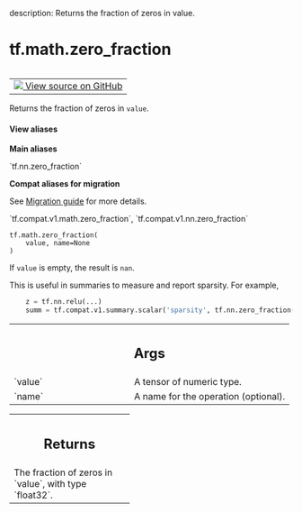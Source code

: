 description: Returns the fraction of zeros in value.

<div itemscope itemtype="http://developers.google.com/ReferenceObject">
<meta itemprop="name" content="tf.math.zero_fraction" />
<meta itemprop="path" content="Stable" />
</div>

# tf.math.zero_fraction

<!-- Insert buttons and diff -->

<table class="tfo-notebook-buttons tfo-api nocontent" align="left">
<td>
  <a target="_blank" href="https://github.com/tensorflow/tensorflow/blob/r2.3/tensorflow/python/ops/nn_impl.py#L692-L731">
    <img src="https://www.tensorflow.org/images/GitHub-Mark-32px.png" />
    View source on GitHub
  </a>
</td>
</table>



Returns the fraction of zeros in `value`.

<section class="expandable">
  <h4 class="showalways">View aliases</h4>
  <p>
<b>Main aliases</b>
<p>`tf.nn.zero_fraction`</p>

<b>Compat aliases for migration</b>
<p>See
<a href="https://www.tensorflow.org/guide/migrate">Migration guide</a> for
more details.</p>
<p>`tf.compat.v1.math.zero_fraction`, `tf.compat.v1.nn.zero_fraction`</p>
</p>
</section>

<pre class="devsite-click-to-copy prettyprint lang-py tfo-signature-link">
<code>tf.math.zero_fraction(
    value, name=None
)
</code></pre>



<!-- Placeholder for "Used in" -->

If `value` is empty, the result is `nan`.

This is useful in summaries to measure and report sparsity.  For example,

```python
    z = tf.nn.relu(...)
    summ = tf.compat.v1.summary.scalar('sparsity', tf.nn.zero_fraction(z))
```

<!-- Tabular view -->
 <table class="responsive fixed orange">
<colgroup><col width="214px"><col></colgroup>
<tr><th colspan="2"><h2 class="add-link">Args</h2></th></tr>

<tr>
<td>
`value`
</td>
<td>
A tensor of numeric type.
</td>
</tr><tr>
<td>
`name`
</td>
<td>
A name for the operation (optional).
</td>
</tr>
</table>



<!-- Tabular view -->
 <table class="responsive fixed orange">
<colgroup><col width="214px"><col></colgroup>
<tr><th colspan="2"><h2 class="add-link">Returns</h2></th></tr>
<tr class="alt">
<td colspan="2">
The fraction of zeros in `value`, with type `float32`.
</td>
</tr>

</table>

